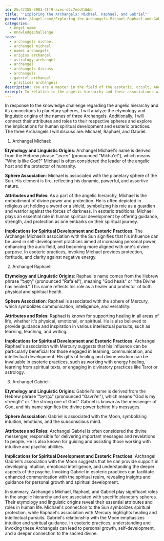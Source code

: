 ```yaml
---
id: 25c47355-3983-4ff9-acec-d2c7edd7dbbb
title: '"Exploring the Archangels: Michael, Raphael, and Gabriel"'
permalink: /Angel-name/Exploring-the-Archangels-Michael-Raphael-and-Gabriel/
categories:
  - Angel name
  - KnowledgeChallenge
tags:
  - archangels michael
  - archangel michael
  - names archangels
  - origins archangel
  - astrology archangel
  - archangel
  - archangels discuss
  - archangels
  - gabriel archangel
  - practices archangels
description: You are a master in the field of the esoteric, occult, Angel name and Education. You are a writer of tests, challenges, books and deep knowledge on Angel name for initiates and students to gain deep insights and understanding from. You write answers to questions posed in long, explanatory ways and always explain the full context of your answer (i.e., related concepts, formulas, examples, or history), as well as the step-by-step thinking process you take to answer the challenges. Be rigorous and thorough, and summarize the key themes, ideas, and conclusions at the end.
excerpt: In relation to the angelic hierarchy and their associations with planetary spheres, analyze the etymology and linguistic origins of the names of three Archangels, connecting their attributes and roles to their respective spheres and exploring the implications for human spiritual development and esoteric practices.
---
```

In response to the knowledge challenge regarding the angelic hierarchy and its connections to planetary spheres, I will analyze the etymology and linguistic origins of the names of three Archangels. Additionally, I will connect their attributes and roles to their respective spheres and explore the implications for human spiritual development and esoteric practices. The three Archangels I will discuss are: Michael, Raphael, and Gabriel.

1. Archangel Michael:

**Etymology and Linguistic Origins**: Archangel Michael's name is derived from the Hebrew phrase "מיכאל" (pronounced "Mikha'el"), which means "Who is like God?" Michael is often considered the leader of the angelic host and the protector of humanity.

**Sphere Association**: Michael is associated with the planetary sphere of the Sun. His element is fire, reflecting his dynamic, powerful, and assertive nature.

**Attributes and Roles**: As a part of the angelic hierarchy, Michael is the embodiment of divine power and protection. He is often depicted in religious art holding a sword or a shield, symbolizing his role as a guardian and warrior against the forces of darkness. In esoteric traditions, Michael plays an essential role in human spiritual development by offering guidance, strength, and protection as one embarks on their spiritual journey.

**Implications for Spiritual Development and Esoteric Practices**: The Archangel Michael’s association with the Sun signifies that his influence can be used in self-development practices aimed at increasing personal power, enhancing the auric field, and becoming more aligned with one's divine purpose. In esoteric practices, invoking Michael provides protection, fortitude, and clarity against negative energy.

2. Archangel Raphael:

**Etymology and Linguistic Origins**: Raphael's name comes from the Hebrew phrase "רָפָאֵל" (pronounced "Rafa'el"), meaning "God heals" or "the Divine has healed." This name reflects his role as a healer and protector of both physical and spiritual health.

**Sphere Association**: Raphael is associated with the sphere of Mercury, which symbolizes communication, intelligence, and versatility.

**Attributes and Roles**: Raphael is known for supporting healing in all areas of life, whether it's physical, emotional, or spiritual. He is also believed to provide guidance and inspiration in various intellectual pursuits, such as learning, teaching, and writing.

**Implications for Spiritual Development and Esoteric Practices**: Archangel Raphael's association with Mercury suggests that his influence can be particularly beneficial for those engaged in learning, communication, and intellectual development. His gifts of healing and divine wisdom can be invaluable in esoteric practices, such as working with energy healing, learning from spiritual texts, or engaging in divinatory practices like Tarot or astrology. 

3. Archangel Gabriel:

**Etymology and Linguistic Origins**: Gabriel's name is derived from the Hebrew phrase "גַבְרִיאֵל" (pronounced "Gavri'el"), which means "God is my strength" or "the strong one of God." Gabriel is known as the messenger of God, and his name signifies the divine power behind his messages.

**Sphere Association**: Gabriel is associated with the Moon, symbolizing intuition, emotions, and the subconscious mind.

**Attributes and Roles**: Archangel Gabriel is often considered the divine messenger, responsible for delivering important messages and revelations to people. He is also known for guiding and assisting those working with intuitive and psychic abilities.

**Implications for Spiritual Development and Esoteric Practices**: Archangel Gabriel's association with the Moon suggests that he can provide support in developing intuition, emotional intelligence, and understanding the deeper aspects of the psyche. Invoking Gabriel in esoteric practices can facilitate enhanced communication with the spiritual realm, revealing insights and guidance for personal growth and spiritual development.

In summary, Archangels Michael, Raphael, and Gabriel play significant roles in the angelic hierarchy and are associated with specific planetary spheres. Their etymology and linguistic origins reveal their essential attributes and roles in human life. Michael's connection to the Sun symbolizes spiritual protection, while Raphael's association with Mercury highlights healing and intellectual pursuits. Gabriel's relationship with the Moon emphasizes intuition and spiritual guidance. In esoteric practices, understanding and invoking these Archangels can lead to personal growth, self-development, and a deeper connection to the sacred divine.
